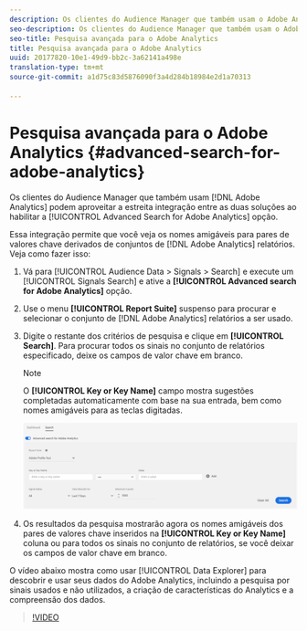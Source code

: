 ```yaml
---
description: Os clientes do Audience Manager que também usam o Adobe Analytics podem aproveitar a estreita integração entre as duas soluções ao habilitar a opção Pesquisa avançada para o Adobe Analytics.
seo-description: Os clientes do Audience Manager que também usam o Adobe Analytics podem aproveitar a estreita integração entre as duas soluções ao habilitar a opção Pesquisa avançada para o Adobe Analytics.
seo-title: Pesquisa avançada para o Adobe Analytics
title: Pesquisa avançada para o Adobe Analytics
uuid: 20177820-10e1-49d9-bb2c-3a62141a498e
translation-type: tm+mt
source-git-commit: a1d75c83d5876090f3a4d284b18984e2d1a70313

---
```



# Pesquisa avançada para o Adobe Analytics {#advanced-search-for-adobe-analytics}

Os clientes do Audience Manager que também usam [!DNL Adobe Analytics] podem aproveitar a estreita integração entre as duas soluções ao habilitar a [!UICONTROL Advanced Search for Adobe Analytics] opção.

Essa integração permite que você veja os nomes amigáveis para pares de valores chave derivados de conjuntos de [!DNL Adobe Analytics] relatórios. Veja como fazer isso:

1. Vá para [!UICONTROL Audience Data > Signals > Search] e execute um [!UICONTROL Signals Search] e ative a **[!UICONTROL Advanced search for Adobe Analytics]** opção.
1. Use o menu **[!UICONTROL Report Suite]** suspenso para procurar e selecionar o conjunto de [!DNL Adobe Analytics] relatórios a ser usado.
1. Digite o restante dos critérios de pesquisa e clique em **[!UICONTROL Search]**. Para procurar todos os sinais no conjunto de relatórios especificado, deixe os campos de valor chave em branco.
   >[!NOTE]
   >
   >O **[!UICONTROL Key or Key Name]** campo mostra sugestões completadas automaticamente com base na sua entrada, bem como nomes amigáveis para as teclas digitadas.

   ![](assets/signals-search-analytics.png)
1. Os resultados da pesquisa mostrarão agora os nomes amigáveis dos pares de valores chave inseridos na **[!UICONTROL Key or Key Name]** coluna ou para todos os sinais no conjunto de relatórios, se você deixar os campos de valor chave em branco.

O vídeo abaixo mostra como usar [!UICONTROL Data Explorer] para descobrir e usar seus dados do Adobe Analytics, incluindo a pesquisa por sinais usados e não utilizados, a criação de características do Analytics e a compreensão dos dados.

>[!VIDEO](https://video.tv.adobe.com/v/25150?captions=por_br)
